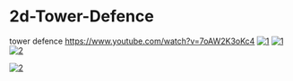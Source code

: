 # 2d-Tower-Defence
tower defence 
https://www.youtube.com/watch?v=7oAW2K3oKc4
<a href="https://imgbb.com/"><img src="https://i.ibb.co/LJh2WpP/1.png" alt="1" border="0"></a>
<a href="https://ibb.co/6JTy911"><img src="https://i.ibb.co/vvTcyQQ/1.png" alt="1" border="0"></a>
<a href="https://ibb.co/rtd1CxV"><img src="https://i.ibb.co/4f1568H/2.png" alt="2" border="0"></a>

<a href="https://imgbb.com/"><img src="https://i.ibb.co/0qxMnRm/2.png" alt="2" border="0"></a>
